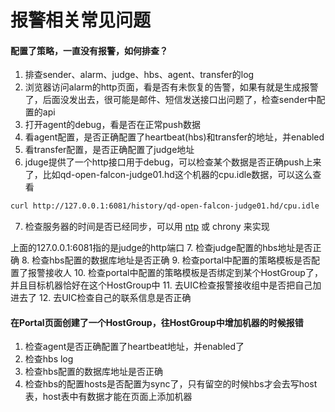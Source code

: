 <!-- toc -->

# 报警相关常见问题

#### 配置了策略，一直没有报警，如何排查？

1. 排查sender、alarm、judge、hbs、agent、transfer的log
2. 浏览器访问alarm的http页面，看是否有未恢复的告警，如果有就是生成报警了，后面没发出去，很可能是邮件、短信发送接口出问题了，检查sender中配置的api
3. 打开agent的debug，看是否在正常push数据
4. 看agent配置，是否正确配置了heartbeat(hbs)和transfer的地址，并enabled
5. 看transfer配置，是否正确配置了judge地址
6. jduge提供了一个http接口用于debug，可以检查某个数据是否正确push上来了，比如qd-open-falcon-judge01.hd这个机器的cpu.idle数据，可以这么查看
```bash
curl http://127.0.0.1:6081/history/qd-open-falcon-judge01.hd/cpu.idle
```
7. 检查服务器的时间是否已经同步，可以用 [ntp](https://access.redhat.com/documentation/en-US/Red_Hat_Enterprise_Linux/7/html/System_Administrators_Guide/sect-Understanding_chrony_and-its_configuration.html) 或 chrony 来实现

上面的127.0.0.1:6081指的是judge的http端口
7. 检查judge配置的hbs地址是否正确
8. 检查hbs配置的数据库地址是否正确
9. 检查portal中配置的策略模板是否配置了报警接收人
10. 检查portal中配置的策略模板是否绑定到某个HostGroup了，并且目标机器恰好在这个HostGroup中
11. 去UIC检查报警接收组中是否把自己加进去了
12. 去UIC检查自己的联系信息是否正确

#### 在Portal页面创建了一个HostGroup，往HostGroup中增加机器的时候报错

1. 检查agent是否正确配置了heartbeat地址，并enabled了
2. 检查hbs log
3. 检查hbs配置的数据库地址是否正确
4. 检查hbs的配置hosts是否配置为sync了，只有留空的时候hbs才会去写host表，host表中有数据才能在页面上添加机器




